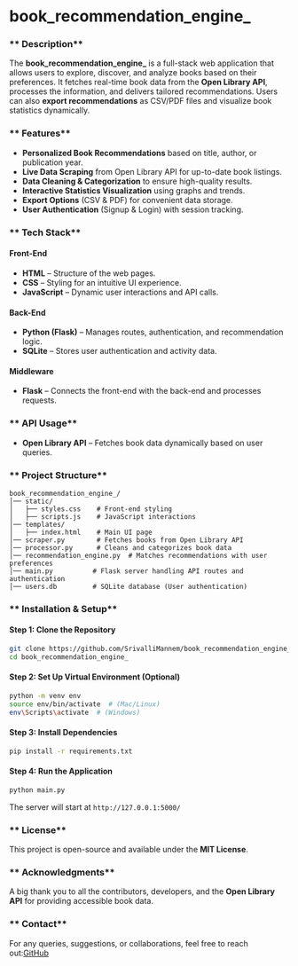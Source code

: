
# **book_recommendation_engine_**
### ** Description**
The **book_recommendation_engine_** is a full-stack web application that allows users to explore, discover, and analyze books based on their preferences. It fetches real-time book data from the **Open Library API**, processes the information, and delivers tailored recommendations. Users can also **export recommendations** as CSV/PDF files and visualize book statistics dynamically.

### ** Features**
- **Personalized Book Recommendations** based on title, author, or publication year.
- **Live Data Scraping** from Open Library API for up-to-date book listings.
- **Data Cleaning & Categorization** to ensure high-quality results.
- **Interactive Statistics Visualization** using graphs and trends.
- **Export Options** (CSV & PDF) for convenient data storage.
- **User Authentication** (Signup & Login) with session tracking.

### ** Tech Stack**
#### **Front-End**
- **HTML** – Structure of the web pages.
- **CSS** – Styling for an intuitive UI experience.
- **JavaScript** – Dynamic user interactions and API calls.

#### **Back-End**
- **Python (Flask)** – Manages routes, authentication, and recommendation logic.
- **SQLite** – Stores user authentication and activity data.

#### **Middleware**
- **Flask** – Connects the front-end with the back-end and processes requests.

### ** API Usage**
- **Open Library API** – Fetches book data dynamically based on user queries.

### ** Project Structure**
```plaintext
book_recommendation_engine_/
│── static/
│   ├── styles.css    # Front-end styling
│   ├── scripts.js    # JavaScript interactions
│── templates/
│   ├── index.html    # Main UI page
│── scraper.py        # Fetches books from Open Library API
│── processor.py      # Cleans and categorizes book data
│── recommendation_engine.py  # Matches recommendations with user preferences
│── main.py          # Flask server handling API routes and authentication
│── users.db         # SQLite database (User authentication)
```
### ** Installation & Setup**
#### **Step 1: Clone the Repository**
```bash
git clone https://github.com/SrivalliMannem/book_recommendation_engine_.git
cd book_recommendation_engine_
```
#### **Step 2: Set Up Virtual Environment (Optional)**
```bash
python -m venv env
source env/bin/activate  # (Mac/Linux)
env\Scripts\activate  # (Windows)
```
#### **Step 3: Install Dependencies**
```bash
pip install -r requirements.txt
```
#### **Step 4: Run the Application**
```bash
python main.py
```
The server will start at `http://127.0.0.1:5000/`

### ** License**
This project is open-source and available under the **MIT License**.

### ** Acknowledgments**
A big thank you to all the contributors, developers, and the **Open Library API** for providing accessible book data. 

### ** Contact**
For any queries, suggestions, or collaborations, feel free to reach out:[GitHub](https://github.com/SrivalliMannem)



